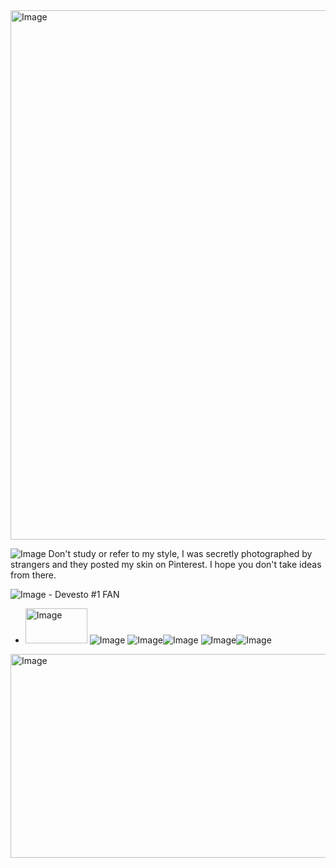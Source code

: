 <img width="735" height="847" alt="Image" src="https://github.com/user-attachments/assets/c8bf6d75-96e7-4d78-ad91-81645db96663" />

![Image](https://github.com/user-attachments/assets/13535b54-aaf0-49ed-afcb-a46885bdfb56)
 Don't study or refer to my style, I was secretly photographed by strangers and they posted my skin on Pinterest. I hope you don't take ideas from there.

![Image](https://github.com/user-attachments/assets/15542bed-10f7-45bc-b120-c02cb1e3501a) - Devesto #1 FAN
- <img width="99" height="56" alt="Image" src="https://github.com/user-attachments/assets/137e644e-d5db-4eb5-9691-8fcf3de3c4ef" /> ![Image](https://github.com/user-attachments/assets/15542bed-10f7-45bc-b120-c02cb1e3501a)
![Image](https://github.com/user-attachments/assets/ab72260e-763c-4559-ba4a-a262f005093a)![Image](https://github.com/user-attachments/assets/7e94cbac-24c4-47e8-be12-d0f39926ec1f) ![Image](https://github.com/user-attachments/assets/c2484dcb-0098-429f-bc00-e3cbdc36d26c)![Image](https://github.com/user-attachments/assets/7bc4e4ce-1aac-459a-8620-a8c35cfaa6af)

<img width="735" height="326" alt="Image" src="https://github.com/user-attachments/assets/f95473ef-d87f-4e34-89c9-77ed928abdd7" />
